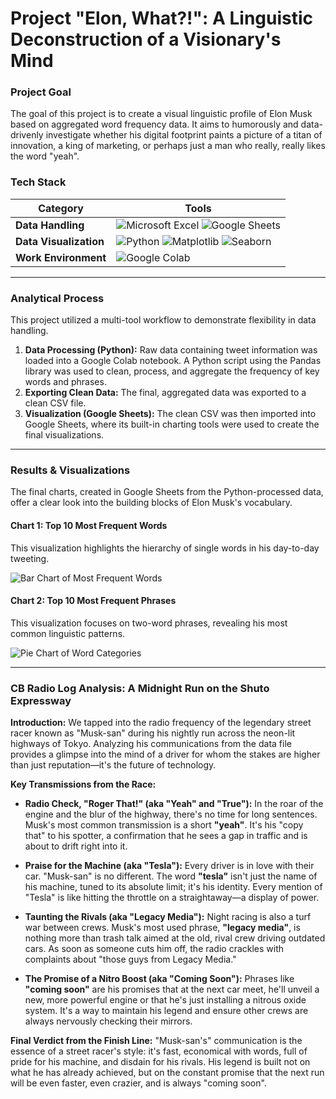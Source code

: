 # Project "Elon, What?!": A Linguistic Deconstruction of a Visionary's Mind

### Project Goal
The goal of this project is to create a visual linguistic profile of Elon Musk based on aggregated word frequency data. It aims to humorously and data-drivenly investigate whether his digital footprint paints a picture of a titan of innovation, a king of marketing, or perhaps just a man who really, really likes the word "yeah".

### Tech Stack
| Category | Tools |
|---|---|
| **Data Handling** | <img src="https://img.shields.io/badge/Microsoft%20Excel-217346?style=for-the-badge&logo=microsoftexcel&logoColor=white" alt="Microsoft Excel"/> <img src="https://img.shields.io/badge/Google%20Sheets-34A853?style=for-the-badge&logo=googlesheets&logoColor=white" alt="Google Sheets"/> |
| **Data Visualization** | <img src="https://img.shields.io/badge/Python-3776AB?style=for-the-badge&logo=python&logoColor=white" alt="Python"/> <img src="https://img.shields.io/badge/Matplotlib-E37400?style=for-the-badge&logo=matplotlib&logoColor=white" alt="Matplotlib"/> <img src="https://img.shields.io/badge/Seaborn-025E8C?style=for-the-badge&logo=seaborn&logoColor=white" alt="Seaborn"/> |
| **Work Environment** | <img src="https://img.shields.io/badge/Google%20Colab-F9AB00?style=for-the-badge&logo=googlecolab&logoColor=black" alt="Google Colab"/> |
---

### Analytical Process
This project utilized a multi-tool workflow to demonstrate flexibility in data handling.
1.  **Data Processing (Python):** Raw data containing tweet information was loaded into a Google Colab notebook. A Python script using the Pandas library was used to clean, process, and aggregate the frequency of key words and phrases.
2.  **Exporting Clean Data:** The final, aggregated data was exported to a clean CSV file.
3.  **Visualization (Google Sheets):** The clean CSV was then imported into Google Sheets, where its built-in charting tools were used to create the final visualizations.

---

### Results & Visualizations
The final charts, created in Google Sheets from the Python-processed data, offer a clear look into the building blocks of Elon Musk's vocabulary.

#### Chart 1: Top 10 Most Frequent Words
This visualization highlights the hierarchy of single words in his day-to-day tweeting.

![Bar Chart of Most Frequent Words](https://github.com/MagdalenaRomaniecka/Musk-Communication-Analysis/blob/main/data/images/Frequency%20a%20Token.png)

#### Chart 2: Top 10 Most Frequent Phrases
This visualization focuses on two-word phrases, revealing his most common linguistic patterns.

![Pie Chart of Word Categories](https://github.com/MagdalenaRomaniecka/Musk-Communication-Analysis/blob/main/data/images/Frequency%20a%20Token%202.png)

---

### CB Radio Log Analysis: A Midnight Run on the Shuto Expressway

**Introduction:**
We tapped into the radio frequency of the legendary street racer known as "Musk-san" during his nightly run across the neon-lit highways of Tokyo. Analyzing his communications from the data file provides a glimpse into the mind of a driver for whom the stakes are higher than just reputation—it's the future of technology.

**Key Transmissions from the Race:**

* **Radio Check, "Roger That!" (aka "Yeah" and "True"):** In the roar of the engine and the blur of the highway, there's no time for long sentences. Musk's most common transmission is a short **"yeah"**. It's his "copy that" to his spotter, a confirmation that he sees a gap in traffic and is about to drift right into it.

* **Praise for the Machine (aka "Tesla"):** Every driver is in love with their car. "Musk-san" is no different. The word **"tesla"** isn't just the name of his machine, tuned to its absolute limit; it's his identity. Every mention of "Tesla" is like hitting the throttle on a straightaway—a display of power.

* **Taunting the Rivals (aka "Legacy Media"):** Night racing is also a turf war between crews. Musk's most used phrase, **"legacy media"**, is nothing more than trash talk aimed at the old, rival crew driving outdated cars. As soon as someone cuts him off, the radio crackles with complaints about "those guys from Legacy Media."

* **The Promise of a Nitro Boost (aka "Coming Soon"):** Phrases like **"coming soon"** are his promises that at the next car meet, he'll unveil a new, more powerful engine or that he's just installing a nitrous oxide system. It's a way to maintain his legend and ensure other crews are always nervously checking their mirrors.

**Final Verdict from the Finish Line:**
"Musk-san's" communication is the essence of a street racer's style: it's fast, economical with words, full of pride for his machine, and disdain for his rivals. His legend is built not on what he has already achieved, but on the constant promise that the next run will be even faster, even crazier, and is always "coming soon".
